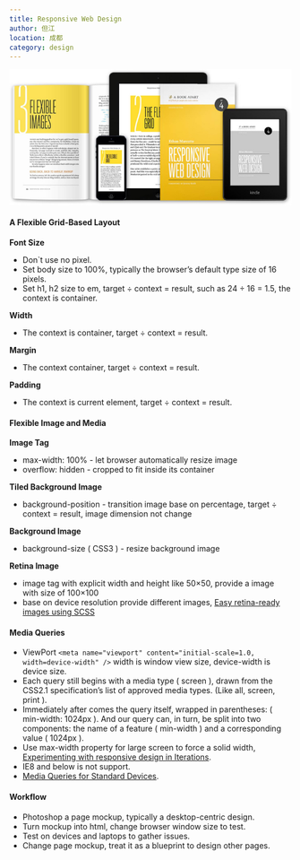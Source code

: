 ```yaml
---
title: Responsive Web Design
author: 但江
location: 成都 
category: design
---
```


![Responsive Web Design](/images/responsive-web-design.jpg)

#### A Flexible Grid-Based Layout

**Font Size**

* Don`t use no pixel.
* Set body size to 100%, typically the browser’s default type size of 16 pixels.
* Set h1, h2 size to em, target ÷ context = result, such as 24 ÷ 16 = 1.5, the context is container.

**Width**

* The context is container, target ÷ context = result.

**Margin**

* The context container, target ÷ context = result.

**Padding**

* The context is current element, target ÷ context = result.

#### Flexible Image and Media

**Image Tag**

* max-width: 100% - let browser automatically resize image
* overflow: hidden - cropped to fit inside its container

**Tiled Background Image**

* background-position - transition image base on percentage, target ÷ context = result, image dimension not change

**Background Image**

* background-size ( CSS3 ) - resize background image

**Retina Image**

* image tag with explicit width and height like 50×50, provide a image with size of 100×100
* base on device resolution provide different images, [Easy retina-ready images using SCSS](http://37signals.com/svn/posts/3271-easy-retina-ready-images-using-scss)

#### Media Queries

* ViewPort `<meta name="viewport" content="initial-scale=1.0, width=device-width" />` width is window view size, device-width is device size.
* Each query still begins with a media type ( screen ), drawn from the CSS2.1 specification’s list of approved media types.  (Like all, screen, print ).
* Immediately after comes the query itself, wrapped in parentheses: ( min-width: 1024px ). And our query can, in turn, be split into two components: the name of a feature ( min-width ) and a corresponding value ( 1024px ).
* Use max-width property for large screen to force a solid width, [Experimenting with responsive design in Iterations](http://37signals.com/svn/posts/2661-experimenting-with-responsive-design-in-iterations).
* IE8 and below is not support.
* [Media Queries for Standard Devices](http://css-tricks.com/snippets/css/media-queries-for-standard-devices/).

#### Workflow

* Photoshop a page mockup, typically a desktop-centric design.
* Turn mockup into html, change browser window size to test.
* Test on devices and laptops to gather issues.
* Change page mockup, treat it as a blueprint to design other pages.

